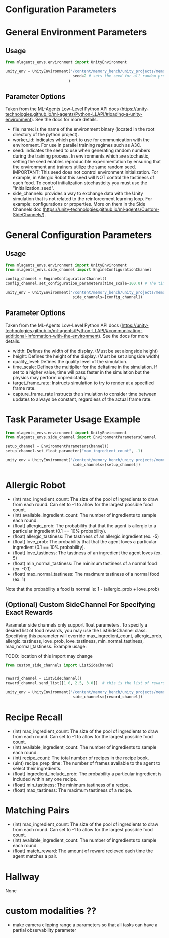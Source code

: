 Configuration Parameters
===

# General Environment Parameters

## Usage

```python
from mlagents_envs.environment import UnityEnvironment

unity_env = UnityEnvironment('/content/memory_bench/unity_projects/memory_palace_2/Builds/AllergicAgent/linux/pixel_input/multi_agent/gamefile.x86_64', # the path to the task executable
                              seed=2 # sets the seed for all random processes within the task environment
                            )
```

## Parameter Options

Taken from the ML-Agents Low-Level Python API docs (https://unity-technologies.github.io/ml-agents/Python-LLAPI/#loading-a-unity-environment). See the docs for more details.

- file_name: is the name of the environment binary (located in the root directory of the python project).
- worker_id: indicates which port to use for communication with the environment. For use in parallel training regimes such as A3C.
- seed: indicates the seed to use when generating random numbers during the training process. In environments which are stochastic, setting the seed enables reproducible experimentation by ensuring that the environment and trainers utilize the same random seed. IMPORTANT: This seed does not control environment initialization. For example, in Allergic Robot this seed will NOT control the tastiness of each food. To control initialization stochasticity you must use the "initialization_seed".
- side_channels: provides a way to exchange data with the Unity simulation that is not related to the reinforcement learning loop. For example: configurations or properties. More on them in the Side Channels doc (https://unity-technologies.github.io/ml-agents/Custom-SideChannels/).


# General Configuration Parameters

## Usage

```python
from mlagents_envs.environment import UnityEnvironment
from mlagents_envs.side_channel import EngineConfigurationChannel

config_channel = EngineConfigurationChannel()
config_channel.set_configuration_parameters(time_scale=100.0) # The time_scale parameter defines how quickly time will pass within the simulation

unity_env = UnityEnvironment('/content/memory_bench/unity_projects/memory_palace_2/Builds/AllergicAgent/linux/pixel_input/multi_agent/gamefile.x86_64',
                              side_channels=[config_channel])
```

## Parameter Options

Taken from the ML-Agents Low-Level Python API docs (https://unity-technologies.github.io/ml-agents/Python-LLAPI/#communicating-additional-information-with-the-environment). See the docs for more details.

- width: Defines the width of the display. (Must be set alongside height)
- height: Defines the height of the display. (Must be set alongside width)
- quality_level: Defines the quality level of the simulation.
- time_scale: Defines the multiplier for the deltatime in the simulation. If set to a higher value, time will pass faster in the simulation but the physics may perform unpredictably.
- target_frame_rate: Instructs simulation to try to render at a specified frame rate.
- capture_frame_rate Instructs the simulation to consider time between updates to always be constant, regardless of the actual frame rate.


# Task Parameter Usage Example

```python
from mlagents_envs.environment import UnityEnvironment
from mlagents_envs.side_channel import EnvironmentParametersChannel

setup_channel = EnvironmentParametersChannel()
setup_channel.set_float_parameter("max_ingredient_count", -1)

unity_env = UnityEnvironment('/content/memory_bench/unity_projects/memory_palace_2/Builds/AllergicAgent/linux/pixel_input/multi_agent/gamefile.x86_64',
                              side_channels=[setup_channel])
```

# Allergic Robot

- (int) max_ingredient_count:  The size of the pool of ingredients to draw from each round. Can set to -1 to allow for the largest possible food count.
- (int) available_ingredient_count: The number of ingredients to sample each round.
- (float) allergic_prob: The probability that that the agent is allergic to a particular ingredient (0.1 == 10% probability).
- (float) allergic_tastiness: The tastiness of an allergic ingredient (ex. -5)
- (float) love_prob: The probability that that the agent loves a particular ingredient (0.1 == 10% probability).
- (float) love_tastiness: The tastiness of an ingredient the agent loves (ex. 5)
- (float) min_normal_tastiness: The minimum tastiness of a normal food (ex. -0.1)
- (float) max_normal_tastiness: The maximum tastiness of a normal food (ex. 1)

Note that the probability a food is normal is: 1 - (allergic_prob + love_prob)

## (Optional) Custom SideChannel For Specifying Exact Rewards

Parameter side channels only support float parameters. To specify a desired list of food rewards, you may use the ListSideChannel class. Specifying this parameter will override max_ingredient_count, allergic_prob, allergic_tastiness, love_prob, love_tastiness, min_normal_tastiness, max_normal_tastiness. Example usage:

TODO: location of this import may change
```python
from custom_side_channels import ListSideChannel


reward_channel = ListSideChannel()
reward_channel.send_list([1.0, 2.5, 3.0])  # this is the list of rewards you want your foods to have

unity_env = UnityEnvironment('/content/memory_bench/unity_projects/memory_palace_2/Builds/AllergicAgent/linux/pixel_input/multi_agent/gamefile.x86_64',
                              side_channels=[reward_channel])
```

# Recipe Recall

- (int) max_ingredient_count:  The size of the pool of ingredients to draw from each round. Can set to -1 to allow for the largest possible food count.
- (int) available_ingredient_count: The number of ingredients to sample each round.
- (int) recipe_count: The total number of recipes in the recipe book.
- (uint) recipe_prep_time: The number of frames available to the agent to select their ingredients.
- (float) ingredient_include_prob: The probability a particular ingredient is included within any one recipe.
- (float) min_tastiness: The minimum tastiness of a recipe.
- (float) max_tastiness: The maximum tastiness of a recipe.

# Matching Pairs

- (int) max_ingredient_count:  The size of the pool of ingredients to draw from each round. Can set to -1 to allow for the largest possible food count.
- (int) available_ingredient_count: The number of ingredients to sample each round.
- (float) match_reward: The amount of reward recieved each time the agent matches a pair.

# Hallway

None

# custom modalities ??

- make camera clipping range a parameters so that all tasks can have a partial observability parameter
